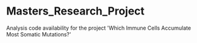 # Masters_Research_Project
Analysis code availability for the project 'Which Immune Cells Accumulate Most Somatic Mutations?'
